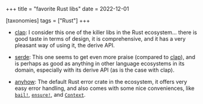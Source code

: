+++
title = "favorite Rust libs"
date = 2022-12-01

[taxonomies]
tags = ["Rust"]
+++

- [clap]:
  I consider this one of the killer libs in the Rust ecosystem...
  there is good taste in terms of design,
  it is comprehensive,
  and it has a very pleasant way of using it,
  the derive API.

- [serde]:
  This one seems to get even more praise (compared to [clap]),
  and is perhaps as good as anything in other language ecosystems in its domain,
  especially with its derive API (as is the case with clap).

- [anyhow]:
  The default Rust error crate in the ecosystem,
  it offers very easy error handling,
  and also comes with some nice conveniences,
  like [`bail!`], [`ensure!`], and [`Context`].

[clap]: https://github.com/clap-rs/clap
[serde]: https://github.com/serde-rs/serde
[anyhow]: https://github.com/dtolnay/anyhow
[`Context`]: https://docs.rs/anyhow/latest/anyhow/trait.Context.html
[`ensure!`]: https://docs.rs/anyhow/latest/anyhow/macro.ensure.html
[`bail!`]: https://docs.rs/anyhow/latest/anyhow/macro.bail.html
